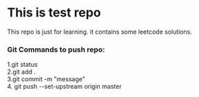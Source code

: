 # This is test repo

This repo is just for learning.
it contains some leetcode solutions.

### Git Commands to push repo:

1.git status <br>
2.git add . <br>
3.git commit -m "message" <br>
4. git push --set-upstream origin master <br>